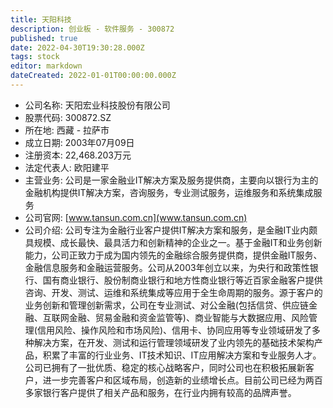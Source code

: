 ```yaml
---
title: 天阳科技
description: 创业板 - 软件服务 - 300872
published: true
date: 2022-04-30T19:30:28.000Z
tags: stock
editor: markdown
dateCreated: 2022-01-01T00:00:00.000Z
---
```


- 公司名称: 天阳宏业科技股份有限公司
- 股票代码: 300872.SZ
- 所在地: 西藏 - 拉萨市
- 成立日期: 2003年07月09日
- 注册资本: 22,468.203万元
- 法定代表人: 欧阳建平
- 主营业务: 公司是一家金融业IT解决方案及服务提供商，主要向以银行为主的金融机构提供IT解决方案，咨询服务，专业测试服务，运维服务和系统集成服务
- 公司官网: [www.tansun.com.cn](www.tansun.com.cn)
- 公司介绍: 公司专注为金融行业客户提供IT解决方案和服务，是金融IT业内颇具规模、成长最快、最具活力和创新精神的企业之一。基于金融IT和业务创新能力，公司正致力于成为国内领先的金融综合服务提供商，提供金融IT服务、金融信息服务和金融运营服务。公司从2003年创立以来，为央行和政策性银行、国有商业银行、股份制商业银行和地方性商业银行等近百家金融客户提供咨询、开发、测试、运维和系统集成等应用于全生命周期的服务。源于客户的业务创新和管理创新需求，公司在专业测试、对公金融(包括信贷、供应链金融、互联网金融、贸易金融和资金监管等)、商业智能与大数据应用、风险管理(信用风险、操作风险和市场风险)、信用卡、协同应用等专业领域研发了多种解决方案，在开发、测试和运行管理领域研发了业内领先的基础技术架构产品，积累了丰富的行业业务、IT技术知识、IT应用解决方案和专业服务人才。公司已拥有了一批优质、稳定的核心战略客户，同时公司也在积极拓展新客户，进一步完善客户和区域布局，创造新的业绩增长点。目前公司已经为两百多家银行客户提供了相关产品和服务，在行业内拥有较高的品牌声誉。


